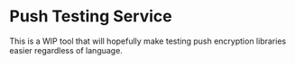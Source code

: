 # Push Testing Service

This is a WIP tool that will hopefully make testing push encryption libraries
easier regardless of language.
